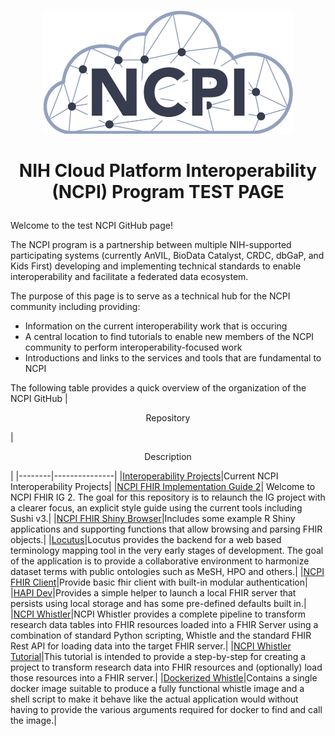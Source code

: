 <p align=center><img src="https://github.com/NCPI-test/.github/blob/main/ncpi-logo-close-crop.png" width="400"/></p>

# <p align=center> NIH Cloud Platform Interoperability (NCPI) Program TEST PAGE  </p>

Welcome to the test NCPI GitHub page! 

The NCPI program is a partnership between multiple NIH-supported participating systems (currently AnVIL, BioData Catalyst, CRDC, dbGaP, and Kids First) developing and implementing technical standards to enable interoperability and facilitate a federated data ecosystem.

The purpose of this page is to serve as a technical hub for the NCPI community including providing:
  - Information on the current interoperability work that is occuring
  - A central location to find tutorials to enable new members of the NCPI community to perform interoperability-focused work
  - Introductions and links to the services and tools that are fundamental to NCPI


The following table provides a quick overview of the organization of the NCPI GitHub
| <p align=center>Repository</p>|<p align=center>Description</p>|
|--------|---------------|
|[Interoperability Projects](https://github.com/NCPI-test/NCPI-Interoperability-Projects-Test)|Current NCPI Interoperability Projects|
|[NCPI FHIR Implementation Guide 2](https://github.com/NIH-NCPI/ncpi-fhir-ig-2?tab=readme-ov-file)| Welcome to NCPI FHIR IG 2. The goal for this repository is to relaunch the IG project with a clearer focus, an explicit style guide using the current tools including Sushi v3.|
|[NCPI FHIR Shiny Browser](https://github.com/NIH-NCPI/ncpi-fhir-shiny-browser)|Includes some example R Shiny applications and supporting functions that allow browsing and parsing FHIR objects.|
|[Locutus](https://github.com/NIH-NCPI/locutus)|Locutus provides the backend for a web based terminology mapping tool in the very early stages of development. The goal of the application is to provide a collaborative environment to harmonize dataset terms with public ontologies such as MeSH, HPO and others.|
|[NCPI FHIR Client](https://github.com/NIH-NCPI/ncpi-fhir-client)|Provide basic fhir client with built-in modular authentication|
|[HAPI Dev](https://github.com/NIH-NCPI/HAPI-Dev)|Provides a simple helper to launch a local FHIR server that persists using local storage and has some pre-defined defaults built in.|
|[NCPI Whistler](https://github.com/NIH-NCPI/ncpi-whistler)|NCPI Whistler provides a complete pipeline to transform research data tables into FHIR resources loaded into a FHIR Server using a combination of standard Python scripting, Whistle and the standard FHIR Rest API for loading data into the target FHIR server.|
|[NCPI Whistler Tutorial](https://github.com/NIH-NCPI/NCPI-Whistler-Tutorial)|This tutorial is intended to provide a step-by-step for creating a project to transform research data into FHIR resources and (optionally) load those resources into a FHIR server.|
|[Dockerized Whistle](https://github.com/NIH-NCPI/dockerized-whistle)|Contains a single docker image suitable to produce a fully functional whistle image and a shell script to make it behave like the actual application would without having to provide the various arguments required for docker to find and call the image.|

